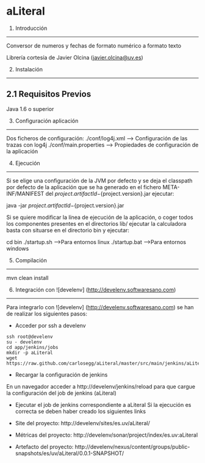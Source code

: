 aLiteral
========

1. Introducción
---------------
Conversor de numeros y fechas de formato numérico a formato texto

Librería cortesía de Javier Olcina (javier.olcina@uv.es)

2. Instalación
--------------
 
2.1 Requisitos Previos
----------------------
Java 1.6 o superior

3. Configuración aplicación
----------------------------
  Dos ficheros de configuración:
    ./conf/log4j.xml --> Configuración de las trazas con log4j
    ./conf/main.properties --> Propiedades de configuración de la aplicación

4. Ejecución
------------

Si se elige una configuración de la JVM por defecto y se deja el classpath por defecto de la aplicación
que se ha generado en el fichero META-INF/MANIFEST del ${project.artifactId}-${project.version}.jar
ejecutar:

java -jar ${project.artifactId}-${project.version}.jar

Si se quiere modificar la línea de ejecución de la aplicación, o coger todos los componentes presentes en el directorios lib/
ejecutar la calculadora basta con situarse en el directorio bin y ejecutar:

cd bin
./startup.sh -->Para entornos linux
./startup.bat -->Para entornos windows


5. Compilación
--------------
mvn clean install

6. Integración con ![develenv] (http://develenv.softwaresano.com)
---------------------------

Para integrarlo con ![develenv] (http://develenv.softwaresano.com) se han de realizar los siguientes pasos:

* Acceder por ssh a develenv

```
ssh root@develenv
su - develenv
cd app/jenkins/jobs
mkdir -p aLiteral
wget https://raw.github.com/carlosegg/aLiteral/master/src/main/jenkins/aLiteral/config.xml
```

* Recargar la configuración de jenkins

 En un navegador acceder a http://develenv/jenkins/reload para que cargue la configuración del job de jenkins (aLiteral)

* Ejecutar el job de jenkins correspondiente a aLiteral
 Si la ejecución es correcta se deben haber creado los siguientes links

 * Site del proyecto: http://develenv/sites/es.uv/aLiteral/
 * Métricas del proyecto: http://develenv/sonar/project/index/es.uv:aLiteral
 * Artefacto del proyecto: http://develenv/nexus/content/groups/public-snapshots/es/uv/aLiteral/0.0.1-SNAPSHOT/

